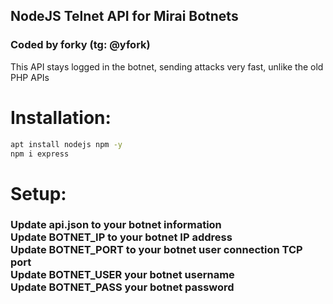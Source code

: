 <h2>NodeJS Telnet API for Mirai Botnets</h2>

<h3>Coded by forky (tg: @yfork)</h3>

This API stays logged in the botnet, sending attacks very fast, unlike the old PHP APIs

<h1>Installation:</h1>

```sh
apt install nodejs npm -y
npm i express
```

<h1>Setup:</h1>

<h3>Update api.json to your botnet information<br>
Update BOTNET_IP to your botnet IP address<br>
Update BOTNET_PORT to your botnet user connection TCP port<br>
Update BOTNET_USER your botnet username<br>
Update BOTNET_PASS your botnet password</h3>
